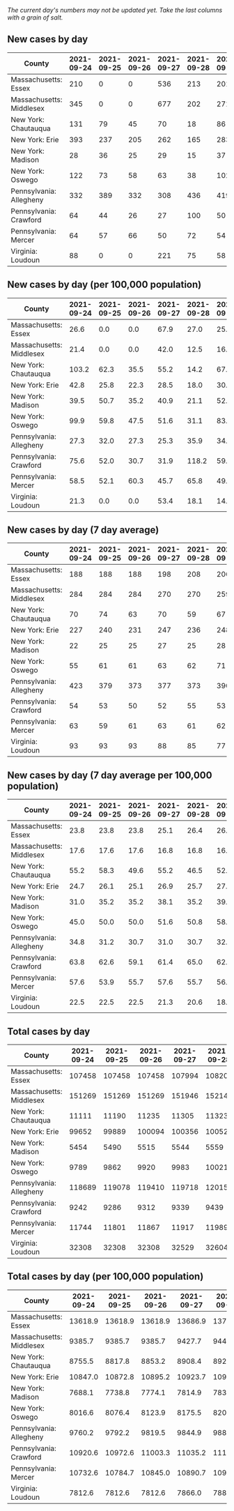 _The current day's numbers may not be updated yet. Take the last columns with a grain of salt._
## New cases by day

| County | 2021-09-24 | 2021-09-25 | 2021-09-26 | 2021-09-27 | 2021-09-28 | 2021-09-29 | 2021-09-30 |
| --- | --- | --- | --- | --- | --- | --- | --- |
| Massachusetts: Essex | 210 | 0 | 0 | 536 | 213 | 201 |  |
| Massachusetts: Middlesex | 345 | 0 | 0 | 677 | 202 | 271 |  |
| New York: Chautauqua | 131 | 79 | 45 | 70 | 18 | 86 |  |
| New York: Erie | 393 | 237 | 205 | 262 | 165 | 283 |  |
| New York: Madison | 28 | 36 | 25 | 29 | 15 | 37 |  |
| New York: Oswego | 122 | 73 | 58 | 63 | 38 | 102 |  |
| Pennsylvania: Allegheny | 332 | 389 | 332 | 308 | 436 | 419 |  |
| Pennsylvania: Crawford | 64 | 44 | 26 | 27 | 100 | 50 |  |
| Pennsylvania: Mercer | 64 | 57 | 66 | 50 | 72 | 54 |  |
| Virginia: Loudoun | 88 | 0 | 0 | 221 | 75 | 58 |  |

## New cases by day (per 100,000 population)

| County | 2021-09-24 | 2021-09-25 | 2021-09-26 | 2021-09-27 | 2021-09-28 | 2021-09-29 | 2021-09-30 |
| --- | --- | --- | --- | --- | --- | --- | --- |
| Massachusetts: Essex | 26.6 | 0.0 | 0.0 | 67.9 | 27.0 | 25.5 |  |
| Massachusetts: Middlesex | 21.4 | 0.0 | 0.0 | 42.0 | 12.5 | 16.8 |  |
| New York: Chautauqua | 103.2 | 62.3 | 35.5 | 55.2 | 14.2 | 67.8 |  |
| New York: Erie | 42.8 | 25.8 | 22.3 | 28.5 | 18.0 | 30.8 |  |
| New York: Madison | 39.5 | 50.7 | 35.2 | 40.9 | 21.1 | 52.2 |  |
| New York: Oswego | 99.9 | 59.8 | 47.5 | 51.6 | 31.1 | 83.5 |  |
| Pennsylvania: Allegheny | 27.3 | 32.0 | 27.3 | 25.3 | 35.9 | 34.5 |  |
| Pennsylvania: Crawford | 75.6 | 52.0 | 30.7 | 31.9 | 118.2 | 59.1 |  |
| Pennsylvania: Mercer | 58.5 | 52.1 | 60.3 | 45.7 | 65.8 | 49.3 |  |
| Virginia: Loudoun | 21.3 | 0.0 | 0.0 | 53.4 | 18.1 | 14.0 |  |

## New cases by day (7 day average)

| County | 2021-09-24 | 2021-09-25 | 2021-09-26 | 2021-09-27 | 2021-09-28 | 2021-09-29 | 2021-09-30 |
| --- | --- | --- | --- | --- | --- | --- | --- |
| Massachusetts: Essex | 188 | 188 | 188 | 198 | 208 | 206 |  |
| Massachusetts: Middlesex | 284 | 284 | 284 | 270 | 270 | 259 |  |
| New York: Chautauqua | 70 | 74 | 63 | 70 | 59 | 67 |  |
| New York: Erie | 227 | 240 | 231 | 247 | 236 | 248 |  |
| New York: Madison | 22 | 25 | 25 | 27 | 25 | 28 |  |
| New York: Oswego | 55 | 61 | 61 | 63 | 62 | 71 |  |
| Pennsylvania: Allegheny | 423 | 379 | 373 | 377 | 373 | 390 |  |
| Pennsylvania: Crawford | 54 | 53 | 50 | 52 | 55 | 53 |  |
| Pennsylvania: Mercer | 63 | 59 | 61 | 63 | 61 | 62 |  |
| Virginia: Loudoun | 93 | 93 | 93 | 88 | 85 | 77 |  |

## New cases by day (7 day average per 100,000 population)

| County | 2021-09-24 | 2021-09-25 | 2021-09-26 | 2021-09-27 | 2021-09-28 | 2021-09-29 | 2021-09-30 |
| --- | --- | --- | --- | --- | --- | --- | --- |
| Massachusetts: Essex | 23.8 | 23.8 | 23.8 | 25.1 | 26.4 | 26.1 |  |
| Massachusetts: Middlesex | 17.6 | 17.6 | 17.6 | 16.8 | 16.8 | 16.1 |  |
| New York: Chautauqua | 55.2 | 58.3 | 49.6 | 55.2 | 46.5 | 52.8 |  |
| New York: Erie | 24.7 | 26.1 | 25.1 | 26.9 | 25.7 | 27.0 |  |
| New York: Madison | 31.0 | 35.2 | 35.2 | 38.1 | 35.2 | 39.5 |  |
| New York: Oswego | 45.0 | 50.0 | 50.0 | 51.6 | 50.8 | 58.1 |  |
| Pennsylvania: Allegheny | 34.8 | 31.2 | 30.7 | 31.0 | 30.7 | 32.1 |  |
| Pennsylvania: Crawford | 63.8 | 62.6 | 59.1 | 61.4 | 65.0 | 62.6 |  |
| Pennsylvania: Mercer | 57.6 | 53.9 | 55.7 | 57.6 | 55.7 | 56.7 |  |
| Virginia: Loudoun | 22.5 | 22.5 | 22.5 | 21.3 | 20.6 | 18.6 |  |

## Total cases by day

| County | 2021-09-24 | 2021-09-25 | 2021-09-26 | 2021-09-27 | 2021-09-28 | 2021-09-29 | 2021-09-30 |
| --- | --- | --- | --- | --- | --- | --- | --- |
| Massachusetts: Essex | 107458 | 107458 | 107458 | 107994 | 108207 | 108408 |  |
| Massachusetts: Middlesex | 151269 | 151269 | 151269 | 151946 | 152148 | 152419 |  |
| New York: Chautauqua | 11111 | 11190 | 11235 | 11305 | 11323 | 11409 |  |
| New York: Erie | 99652 | 99889 | 100094 | 100356 | 100521 | 100804 |  |
| New York: Madison | 5454 | 5490 | 5515 | 5544 | 5559 | 5596 |  |
| New York: Oswego | 9789 | 9862 | 9920 | 9983 | 10021 | 10123 |  |
| Pennsylvania: Allegheny | 118689 | 119078 | 119410 | 119718 | 120154 | 120573 |  |
| Pennsylvania: Crawford | 9242 | 9286 | 9312 | 9339 | 9439 | 9489 |  |
| Pennsylvania: Mercer | 11744 | 11801 | 11867 | 11917 | 11989 | 12043 |  |
| Virginia: Loudoun | 32308 | 32308 | 32308 | 32529 | 32604 | 32662 |  |

## Total cases by day (per 100,000 population)

| County | 2021-09-24 | 2021-09-25 | 2021-09-26 | 2021-09-27 | 2021-09-28 | 2021-09-29 | 2021-09-30 |
| --- | --- | --- | --- | --- | --- | --- | --- |
| Massachusetts: Essex | 13618.9 | 13618.9 | 13618.9 | 13686.9 | 13713.9 | 13739.3 |  |
| Massachusetts: Middlesex | 9385.7 | 9385.7 | 9385.7 | 9427.7 | 9440.2 | 9457.0 |  |
| New York: Chautauqua | 8755.5 | 8817.8 | 8853.2 | 8908.4 | 8922.6 | 8990.3 |  |
| New York: Erie | 10847.0 | 10872.8 | 10895.2 | 10923.7 | 10941.6 | 10972.4 |  |
| New York: Madison | 7688.1 | 7738.8 | 7774.1 | 7814.9 | 7836.1 | 7888.2 |  |
| New York: Oswego | 8016.6 | 8076.4 | 8123.9 | 8175.5 | 8206.6 | 8290.1 |  |
| Pennsylvania: Allegheny | 9760.2 | 9792.2 | 9819.5 | 9844.9 | 9880.7 | 9915.2 |  |
| Pennsylvania: Crawford | 10920.6 | 10972.6 | 11003.3 | 11035.2 | 11153.4 | 11212.5 |  |
| Pennsylvania: Mercer | 10732.6 | 10784.7 | 10845.0 | 10890.7 | 10956.5 | 11005.8 |  |
| Virginia: Loudoun | 7812.6 | 7812.6 | 7812.6 | 7866.0 | 7884.1 | 7898.2 |  |
